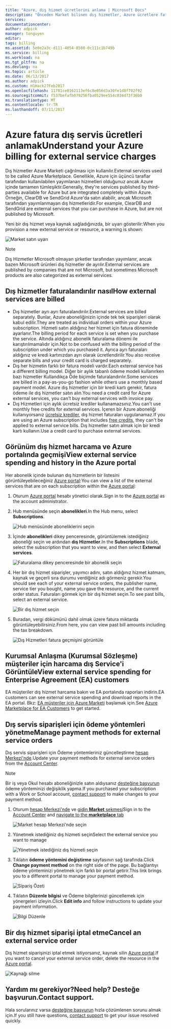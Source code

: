 ```yaml
---
title: "Azure, dış hizmet ücretlerini anlama | Microsoft Docs"
description: "Önceden Market bilinen dış hizmetler, Azure ücretlere faturalama hakkında bilgi edinin."
services: 
documentationcenter: 
author: adpick
manager: tonguyen
editor: 
tags: billing
ms.assetid: 5e0e2a3c-d111-4054-8508-0c111c1b749b
ms.service: billing
ms.workload: na
ms.tgt_pltfrm: na
ms.devlang: na
ms.topic: article
ms.date: 06/13/2017
ms.author: adpick
ms.custom: H1Hack27Feb2017
ms.openlocfilehash: 11701ce0162113ef6c8e056d3a30fe1d8f702f92
ms.sourcegitcommit: f537befafb079256fba0529ee554c034d73f36b0
ms.translationtype: MT
ms.contentlocale: tr-TR
ms.lasthandoff: 07/11/2017
---
```

# <a name="understand-your-azure-billing-for-external-service-charges"></a><span data-ttu-id="fe59b-103">Azure fatura dış servis ücretleri anlamak</span><span class="sxs-lookup"><span data-stu-id="fe59b-103">Understand your Azure billing for external service charges</span></span>
<span data-ttu-id="fe59b-104">Dış hizmetler Azure Marketi çağrılması için kullanılır.</span><span class="sxs-lookup"><span data-stu-id="fe59b-104">External services used to be called Azure Marketplace.</span></span> <span data-ttu-id="fe59b-105">Genellikle, Azure için üçüncü taraflar tarafından kullanılabilen yayımlanan hizmetleri olduğunuz ancak Azure içinde tamamen tümleşiktir.</span><span class="sxs-lookup"><span data-stu-id="fe59b-105">Generally, they're services published by third-parties available for Azure but are integrated completely within Azure.</span></span> <span data-ttu-id="fe59b-106">Örneğin, ClearDB ve SendGrid Azure'da satın alabilir, ancak Microsoft tarafından yayımlanmayan dış hizmetleridir.</span><span class="sxs-lookup"><span data-stu-id="fe59b-106">For example, ClearDB and SendGrid are external services that you can purchase in Azure, but are not published by Microsoft.</span></span>

<span data-ttu-id="fe59b-107">Yeni bir dış hizmet veya kaynak sağladığınızda, bir uyarı gösterilir:</span><span class="sxs-lookup"><span data-stu-id="fe59b-107">When you provision a new external service or resource, a warning is shown:</span></span>

![Market satın uyarı](./media/billing-understand-your-azure-marketplace-charges/marketplace-warning.PNG)

> [!NOTE]
> <span data-ttu-id="fe59b-109">Dış Hizmetler Microsoft olmayan şirketler tarafından yayımlanır, ancak bazen Microsoft ürünleri dış hizmetler de ayrılır.</span><span class="sxs-lookup"><span data-stu-id="fe59b-109">External services are published by companies that are not Microsoft, but sometimes Microsoft products are also categorized as external services.</span></span>
> 
> 

## <a name="how-external-services-are-billed"></a><span data-ttu-id="fe59b-110">Dış hizmetler faturalandırılır nasıl</span><span class="sxs-lookup"><span data-stu-id="fe59b-110">How external services are billed</span></span>
- <span data-ttu-id="fe59b-111">Dış hizmetler ayrı ayrı faturalandırılır.</span><span class="sxs-lookup"><span data-stu-id="fe59b-111">External services are billed separately.</span></span> <span data-ttu-id="fe59b-112">Bunlar, Azure aboneliğinizin içinde tek tek siparişleri olarak kabul edilir.</span><span class="sxs-lookup"><span data-stu-id="fe59b-112">They are treated as individual orders within your Azure subscription.</span></span> <span data-ttu-id="fe59b-113">Hizmeti satın aldığınız her hizmet için fatura döneminde ayarlanır.</span><span class="sxs-lookup"><span data-stu-id="fe59b-113">The billing period for each service is set when you purchase the service.</span></span> <span data-ttu-id="fe59b-114">Altında aldığınız abonelik faturalama dönemi ile karıştırılmamalıdır için.</span><span class="sxs-lookup"><span data-stu-id="fe59b-114">Not to be confused with the billing period of the subscription under which you purchased it.</span></span> <span data-ttu-id="fe59b-115">Ayrıca ayrı faturaları aldığınız ve kredi kartınızdan ayrı olarak ücretlendirilir.</span><span class="sxs-lookup"><span data-stu-id="fe59b-115">You also receive separate bills and your credit card is charged separately.</span></span>
- <span data-ttu-id="fe59b-116">Dış her hizmetin farklı bir fatura modeli vardır.</span><span class="sxs-lookup"><span data-stu-id="fe59b-116">Each external service has a different billing model.</span></span> <span data-ttu-id="fe59b-117">Diğer bir aylık tabanlı ödeme modeli kullanırken bazı hizmetler Kullandıkça Öde biçimde faturalandırılır.</span><span class="sxs-lookup"><span data-stu-id="fe59b-117">Some services are billed in a pay-as-you-go fashion while others use a monthly based payment model.</span></span> <span data-ttu-id="fe59b-118">Azure dış hizmetler için bir kredi kartı gerekir, fatura ödeme ile dış hizmetler satın alın.</span><span class="sxs-lookup"><span data-stu-id="fe59b-118">You need a credit card for Azure external services, you can't buy external services with invoice pay.</span></span>
- <span data-ttu-id="fe59b-119">Dış Hizmetleri için aylık ücretsiz krediler kullanamazsınız.</span><span class="sxs-lookup"><span data-stu-id="fe59b-119">You can't use monthly free credits for external services.</span></span> <span data-ttu-id="fe59b-120">İçeren bir Azure aboneliği kullanıyorsanız [ücretsiz krediler](https://azure.microsoft.com/pricing/spending-limits/), dış hizmet faturaları uygulanamaz.</span><span class="sxs-lookup"><span data-stu-id="fe59b-120">If you are using an Azure subscription that includes [free credits](https://azure.microsoft.com/pricing/spending-limits/), they can't be applied to external service bills.</span></span> <span data-ttu-id="fe59b-121">Dış hizmetler satın almak için bir kredi kartı kullanın.</span><span class="sxs-lookup"><span data-stu-id="fe59b-121">Use a credit card to purchase external services.</span></span>


## <a name="view-external-service-spending-and-history-in-the-azure-portal"></a><span data-ttu-id="fe59b-122">Görünüm dış hizmet harcama ve Azure portalında geçmişi</span><span class="sxs-lookup"><span data-stu-id="fe59b-122">View external service spending and history in the Azure portal</span></span>
<span data-ttu-id="fe59b-123">Her abonelik içinde bulunan dış hizmetlerin bir listesini görüntüleyebileceğiniz [Azure portal](https://portal.azure.com/):</span><span class="sxs-lookup"><span data-stu-id="fe59b-123">You can view a list of the external services that are on each subscription within the [Azure portal](https://portal.azure.com/):</span></span> 

1. <span data-ttu-id="fe59b-124">Oturum [Azure portal](https://portal.azure.com/) hesabı yönetici olarak.</span><span class="sxs-lookup"><span data-stu-id="fe59b-124">Sign in to the [Azure portal](https://portal.azure.com/) as the account administrator.</span></span>
2. <span data-ttu-id="fe59b-125">Hub menüsünde seçin **abonelikleri**.</span><span class="sxs-lookup"><span data-stu-id="fe59b-125">In the Hub menu, select **Subscriptions**.</span></span>
   
    ![Hub menüsünde aboneliklerini seçin](./media/billing-understand-your-azure-marketplace-charges/sub-button.png) 
3. <span data-ttu-id="fe59b-127">İçinde **abonelikleri** dikey penceresinde, görüntülemek istediğiniz aboneliği seçin ve ardından **dış Hizmetler**.</span><span class="sxs-lookup"><span data-stu-id="fe59b-127">In the **Subscriptions** blade, select the subscription that you want to view, and then select **External services**.</span></span>
   
    ![Faturalama dikey penceresinde bir abonelik seçin](./media/billing-understand-your-azure-marketplace-charges/select-sub-external-services.png)
4. <span data-ttu-id="fe59b-129">Her bir dış hizmet siparişler, yayımcı adını, satın aldığınız hizmet katmanı, kaynak ve geçerli sıra durumu verdiğiniz adı görmeniz gerekir.</span><span class="sxs-lookup"><span data-stu-id="fe59b-129">You should see each of your external service orders, the publisher name, service tier you bought, name you gave the resource, and the current order status.</span></span> <span data-ttu-id="fe59b-130">Faturaları görmek için bir dış hizmet seçin.</span><span class="sxs-lookup"><span data-stu-id="fe59b-130">To see past bills, select an external service.</span></span>
   
    ![Bir dış hizmet seçin](./media/billing-understand-your-azure-marketplace-charges/external-service-blade2.png)
5. <span data-ttu-id="fe59b-132">Buradan, vergi dökümünü dahil olmak üzere fatura miktarda görüntüleyebilirsiniz.</span><span class="sxs-lookup"><span data-stu-id="fe59b-132">From here, you can view past bill amounts including the tax breakdown.</span></span>
   
    ![Dış Hizmetleri fatura geçmişini görüntüle](./media/billing-understand-your-azure-marketplace-charges/billing-overview-blade.png)

## <a name="view-external-service-spending-for-enterprise-agreement-ea-customers"></a><span data-ttu-id="fe59b-134">Kurumsal Anlaşma (Kurumsal Sözleşme) müşteriler için harcama dış Service'i Görüntüle</span><span class="sxs-lookup"><span data-stu-id="fe59b-134">View external service spending for Enterprise Agreement (EA) customers</span></span>
<span data-ttu-id="fe59b-135">EA müşteriler dış hizmet harcama bakın ve EA portalında raporları indirin.</span><span class="sxs-lookup"><span data-stu-id="fe59b-135">EA customers can see external service spending and download reports in the EA portal.</span></span> <span data-ttu-id="fe59b-136">Bkz: [EA müşteriler için Azure Marketi](https://ea.azure.com/helpdocs/azureMarketplace) başlamak için.</span><span class="sxs-lookup"><span data-stu-id="fe59b-136">See [Azure Marketplace for EA Customers](https://ea.azure.com/helpdocs/azureMarketplace) to get started.</span></span>

## <a name="manage-payment-methods-for-external-service-orders"></a><span data-ttu-id="fe59b-137">Dış servis siparişleri için ödeme yöntemleri yönetme</span><span class="sxs-lookup"><span data-stu-id="fe59b-137">Manage payment methods for external service orders</span></span>
<span data-ttu-id="fe59b-138">Dış servis siparişleri için Ödeme yöntemleriniz güncelleştirme [hesap Merkezi'nde](https://account.windowsazure.com/).</span><span class="sxs-lookup"><span data-stu-id="fe59b-138">Update your payment methods for external service orders from the [Account Center](https://account.windowsazure.com/).</span></span>

> [!NOTE]
> <span data-ttu-id="fe59b-139">Bir iş veya Okul hesabı aboneliğinizle satın aldıysanız [desteğine başvurun](https://portal.azure.com/?#blade/Microsoft_Azure_Support/HelpAndSupportBlade) ödeme yönteminizi değişiklik yapma.</span><span class="sxs-lookup"><span data-stu-id="fe59b-139">If you purchased your subscription with a Work or School account, [contact support](https://portal.azure.com/?#blade/Microsoft_Azure_Support/HelpAndSupportBlade) to make changes to your payment method.</span></span>
> 
> 

1. <span data-ttu-id="fe59b-140">Oturum [hesap Merkezi'nde](https://account.windowsazure.com/) ve [gidin **Market** sekmesi](https://account.windowsazure.com/Store)</span><span class="sxs-lookup"><span data-stu-id="fe59b-140">Sign in to the [Account Center](https://account.windowsazure.com/) and [navigate to the **marketplace** tab](https://account.windowsazure.com/Store)</span></span>
   
    ![Market hesap Merkezi'nde seçin](./media/billing-understand-your-azure-marketplace-charges/select-marketplace.png)
2. <span data-ttu-id="fe59b-142">Yönetmek istediğiniz dış hizmeti seçin</span><span class="sxs-lookup"><span data-stu-id="fe59b-142">Select the external service you want to manage</span></span>
   
    ![Yönetmek istediğiniz dış hizmeti seçin](./media/billing-understand-your-azure-marketplace-charges/select-ext-service.png)
3. <span data-ttu-id="fe59b-144">Tıklatın **ödeme yöntemini değiştirme** sayfasının sağ tarafında.</span><span class="sxs-lookup"><span data-stu-id="fe59b-144">Click **Change payment method** on the right side of the page.</span></span> <span data-ttu-id="fe59b-145">Bu bağlantıyı ödeme yönteminizi yönetmek için farklı bir portal getirir.</span><span class="sxs-lookup"><span data-stu-id="fe59b-145">This link brings you to a different portal to manage your payment method.</span></span>
   
    ![Sipariş Özeti](./media/billing-understand-your-azure-marketplace-charges/change-payment.PNG)
4. <span data-ttu-id="fe59b-147">Tıklatın **Düzenle bilgisi** ve Ödeme bilgilerinizi güncellemek için yönergeleri izleyin.</span><span class="sxs-lookup"><span data-stu-id="fe59b-147">Click **Edit info** and follow instructions to update your payment information.</span></span>
   
    ![Bilgi Düzenle](./media/billing-understand-your-azure-marketplace-charges/edit-info.png)

## <a name="cancel-an-external-service-order"></a><span data-ttu-id="fe59b-149">Bir dış hizmet siparişi iptal etme</span><span class="sxs-lookup"><span data-stu-id="fe59b-149">Cancel an external service order</span></span>
<span data-ttu-id="fe59b-150">Dış hizmet siparişinizi iptal etmek istiyorsanız, kaynak silin [Azure portal](https://portal.azure.com).</span><span class="sxs-lookup"><span data-stu-id="fe59b-150">If you want to cancel your external service order, delete the resource in the [Azure portal](https://portal.azure.com).</span></span>

![Kaynağı silme](./media/billing-understand-your-azure-marketplace-charges/deleteMarketplaceOrder.PNG)

## <a name="need-help-contact-support"></a><span data-ttu-id="fe59b-152">Yardım mı gerekiyor?</span><span class="sxs-lookup"><span data-stu-id="fe59b-152">Need help?</span></span> <span data-ttu-id="fe59b-153">Desteğe başvurun.</span><span class="sxs-lookup"><span data-stu-id="fe59b-153">Contact support.</span></span>
<span data-ttu-id="fe59b-154">Hala sorularınız varsa [desteğine başvurun](https://portal.azure.com/?#blade/Microsoft_Azure_Support/HelpAndSupportBlade) hızla çözümlenen sorunu almak için.</span><span class="sxs-lookup"><span data-stu-id="fe59b-154">If you still have questions, [contact support](https://portal.azure.com/?#blade/Microsoft_Azure_Support/HelpAndSupportBlade) to get your issue resolved quickly.</span></span>

